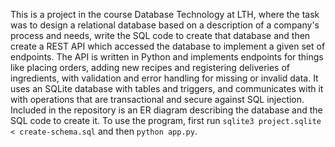 This is a project in the course Database Technology at LTH, where the task was to design a relational database based on a description of a company's process and needs, write the SQL code to create that database and then create a REST API which accessed the database to implement a given set of endpoints. The API is written in Python and implements endpoints for things like placing orders, adding new recipes and registering deliveries of ingredients, with validation and error handling for missing or invalid data. It uses an SQLite database with tables and triggers, and communicates with it with operations that are transactional and secure against SQL injection. Included in the repository is an ER diagram describing the database and the SQL code to create it. To use the program, first run ```sqlite3 project.sqlite < create-schema.sql``` and then ```python app.py```.
